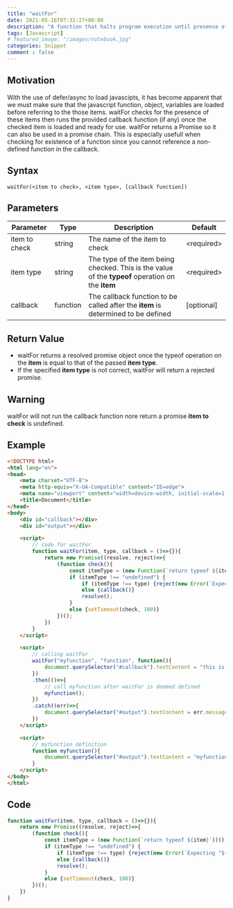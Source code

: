 ```yaml
---
title: "waitFor"
date: 2021-05-16T07:31:27+08:00
description: "A function that halts program execution until presence of the parameter is defined."
tags: [Javascript]
# featured_image: "/images/notebook.jpg"
categories: Snippet
comment : false
---
```


## Motivation
With the use of defer/async to load javascipts, it has become apparent that we must make sure that the javascript function, object, variables are loaded before referring to the those items.
waitFor checks for the presence of these items then runs the provided callback function (if any) once the checked item is loaded and ready for use.
waitFor returns a Promise so it can also be used in a promise chain. This is especially usefull when checking for existence of a function since you cannot reference a non-defined function in the callback.



## Syntax 
    waitFor(<item to check>, <item type>, [callback function])



## Parameters 

| Parameter    | Type     | Description                   | Default 
|---           |---       |---                            |---
|item to check | string   | The name of the item to check | &lt;required&gt;
|item type     | string   | The type of the item being checked. This is the value of the **typeof** operation on the **item** | &lt;required&gt;
|callback      | function | The callback function to be called after the **item** is determined to be defined | [optional]



## Return Value

- waitFor returns a resolved promise object once the typeof operation on the **item** is equal to that of the passed **item type**.
- If the specified **item type** is not correct, waitFor will return a rejected promise.


## Warning

waitFor will not run the callback function nore return a promise **item to check** is undefined.



## Example

```html
<!DOCTYPE html>
<html lang="en">
<head>
    <meta charset="UTF-8">
    <meta http-equiv="X-UA-Compatible" content="IE=edge">
    <meta name="viewport" content="width=device-width, initial-scale=1.0">
    <title>Document</title>
</head>
<body>
    <div id="callback"></div>
    <div id="output"></div>

    <script>
        // code for waitFor
        function waitFor(item, type, callback = ()=>{}){
            return new Promise((resolve, reject)=>{
                (function check(){
                    const itemType = (new Function(`return typeof ${item}`))();
                    if (itemType !== "undefined") {
                        if (itemType !== type) {reject(new Error(`Expecting "${item}" to be of type "${type}" but got "${itemType}" instead`))}
                        else {callback()}
                        resolve();
                    }
                    else {setTimeout(check, 100)}
                })();
            })
        }
    </script>

    <script>
        // calling waitFor
        waitFor("myfunction", "function", function(){
            document.querySelector("#callback").textContent = "this is callback's action";
        })
        .then(()=>{
            // call myfunction after waitFor is deemed defined
            myfunction();
        })
        .catch((err)=>{
            document.querySelector("#output").textContent = err.message;
        })
    </script>

    <script>
        // myfunction definition
        function myfunction(){
            document.querySelector("#output").textContent = "myfunction ran only after it is defined";
        }
    </script>
</body>
</html>
```



## Code

```javascript
function waitFor(item, type, callback = ()=>{}){
    return new Promise((resolve, reject)=>{
        (function check(){
            const itemType = (new Function(`return typeof ${item}`))();
            if (itemType !== "undefined") {
                if (itemType !== type) {reject(new Error(`Expecting "${item}" to be of type "${type}" but got "${itemType}" instead`))}
                else {callback()}
                resolve();
            }
            else {setTimeout(check, 100)}
        })();
    })
}
```
